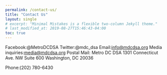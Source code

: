 ```yaml
---
permalink: /contact-us/
title: "Contact Us"
layout: single
# excerpt: "Minimal Mistakes is a flexible two-column Jekyll theme."
# last_modified_at: 2019-08-27T15:46:43-04:00
toc: true
---
```


Facebook:@MetroDCDSA
Twitter:@mdc_dsa
Email:info@mdcdsa.org
Media inquiries:media@mdcdsa.org
Postal Mail:
Metro DC DSA
1301 Connecticut Ave. NW
Suite 600
Washington, DC 20036

Phone:(202) 780-6430
